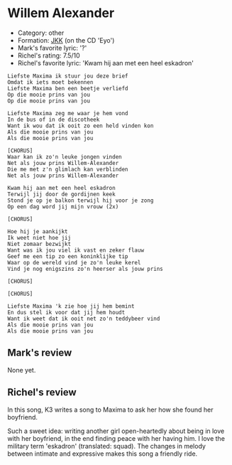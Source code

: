 # Willem Alexander

 * Category: other
 * Formation: [JKK](Jkk.md) (on the CD 'Eyo')
 * Mark's favorite lyric: '?'
 * Richel's rating: 7.5/10
 * Richel's favorite lyric: 'Kwam hij aan met een heel eskadron'

```
Liefste Maxima ik stuur jou deze brief
Omdat ik iets moet bekennen
Liefste Maxima ben een beetje verliefd
Op die mooie prins van jou
Op die mooie prins van jou

Liefste Maxima zeg me waar je hem vond
In de bus of in de discotheek
Want ik wou dat ik ooit zo een held vinden kon
Als die mooie prins van jou
Als die mooie prins van jou

[CHORUS]
Waar kan ik zo'n leuke jongen vinden
Net als jouw prins Willem-Alexander
Die me met z'n glimlach kan verblinden
Net als jouw prins Willem-Alexander

Kwam hij aan met een heel eskadron
Terwijl jij door de gordijnen keek
Stond je op je balkon terwijl hij voor je zong
Op een dag word jij mijn vrouw (2x)

[CHORUS]

Hoe hij je aankijkt
Ik weet niet hoe jij
Niet zomaar bezwijkt
Want was ik jou viel ik vast en zeker flauw
Geef me een tip zo een koninklijke tip
Waar op de wereld vind je zo'n leuke kerel
Vind je nog enigszins zo'n heerser als jouw prins

[CHORUS]

[CHORUS]

Liefste Maxima 'k zie hoe jij hem bemint
En dus stel ik voor dat jij hem houdt
Want ik weet dat ik ooit net zo'n teddybeer vind
Als die mooie prins van jou
Als die mooie prins van jou
```

## Mark's review

None yet.

## Richel's review

In this song, K3 writes a song to Maxima to ask her how she found her boyfriend.

Such a sweet idea: writing another girl open-heartedly about being in love with her boyfriend,
in the end finding peace with her having him. I love the military term 'eskadron' (translated: squad).
The changes in melody between intimate and expressive makes this song a friendly ride.
